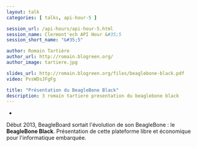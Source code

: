 ```yaml
---
layout: talk
categories: [ talks, api-hour-5 ]

session_url: /api-hours/api-hour-5.html
session_name: Clermont'ech API Hour &#35;5
session_short_name: "&#35;5"

author: Romain Tartière
author_url: http://romain.blogreen.org/
author_image: tartiere.jpg

slides_url: http://romain.blogreen.org/files/beaglebone-black.pdf
video: PvsWDsJFgFg

title: "Présentation du BeagleBone Black"
description: 3 romain tartiere presentation du beaglebone black
---
```

-

Début 2013, BeagleBoard sortait l'évolution de son BeagleBone : le **BeagleBone
Black**. Présentation de cette plateforme libre et économique pour
l'informatique embarquée.
